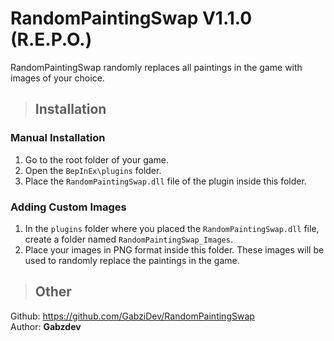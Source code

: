# RandomPaintingSwap V1.1.0 (R.E.P.O.)

RandomPaintingSwap randomly replaces all paintings in the game with images of your choice. 

> ## Installation
### Manual Installation
1. Go to the root folder of your game.
2. Open the `BepInEx\plugins` folder.
3. Place the `RandomPaintingSwap.dll` file of the plugin inside this folder.

### Adding Custom Images
1. In the `plugins` folder where you placed the `RandomPaintingSwap.dll` file, create a folder named `RandomPaintingSwap_Images`.
2. Place your images in PNG format inside this folder. These images will be used to randomly replace the paintings in the game.

> ## Other
Github: https://github.com/GabziDev/RandomPaintingSwap<br>
Author: **Gabzdev**
